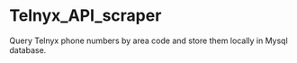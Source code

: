 # Telnyx_API_scraper
Query Telnyx phone numbers by area code and store them locally in Mysql database.
